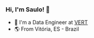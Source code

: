 ### Hi, I'm Saulo! 👋

- 🔭 I'm a Data Engineer at [VERT](https://www.vert.com.br/)
- 🌎 From Vitória, ES - Brazil
